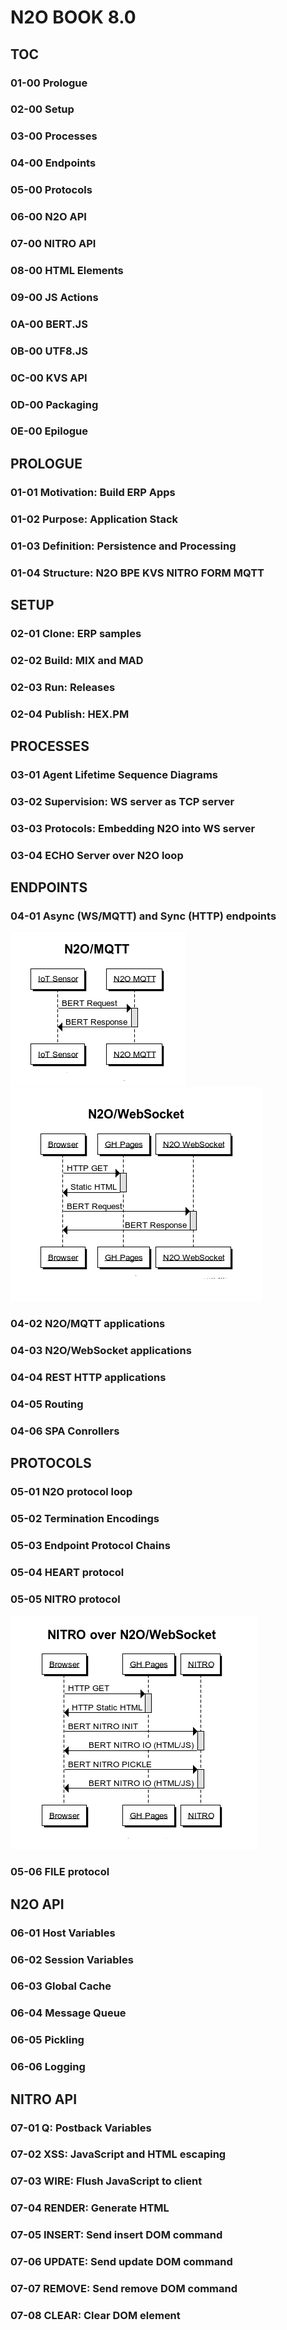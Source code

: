 # N2O BOOK 8.0

## TOC

### 01-00 Prologue
### 02-00 Setup
### 03-00 Processes
### 04-00 Endpoints
### 05-00 Protocols
### 06-00 N2O API
### 07-00 NITRO API
### 08-00 HTML Elements
### 09-00 JS Actions
### 0A-00 BERT.JS
### 0B-00 UTF8.JS
### 0C-00 KVS API
### 0D-00 Packaging
### 0E-00 Epilogue

## PROLOGUE

### 01-01 Motivation: Build ERP Apps
### 01-02 Purpose: Application Stack
### 01-03 Definition: Persistence and Processing
### 01-04 Structure: N2O BPE KVS NITRO FORM MQTT

## SETUP

### 02-01 Clone: ERP samples
### 02-02 Build: MIX and MAD
### 02-03 Run: Releases
### 02-04 Publish: HEX.PM

## PROCESSES

### 03-01 Agent Lifetime Sequence Diagrams
### 03-02 Supervision: WS server as TCP server
### 03-03 Protocols: Embedding N2O into WS server
### 03-04 ECHO Server over N2O loop

## ENDPOINTS

### 04-01 Async (WS/MQTT) and Sync (HTTP) endpoints

<img src="images/mqtt.n2o.png"/>
<img src="images/ws.n2o.png"/>

### 04-02 N2O/MQTT applications
### 04-03 N2O/WebSocket applications
### 04-04 REST HTTP applications
### 04-05 Routing
### 04-06 SPA Conrollers

## PROTOCOLS

### 05-01 N2O protocol loop
### 05-02 Termination Encodings
### 05-03 Endpoint Protocol Chains
### 05-04 HEART protocol
### 05-05 NITRO protocol

<img src="images/nitro.png"/>

### 05-06 FILE protocol

## N2O API

### 06-01 Host Variables
### 06-02 Session Variables
### 06-03 Global Cache
### 06-04 Message Queue
### 06-05 Pickling
### 06-06 Logging

## NITRO API

### 07-01 Q: Postback Variables
### 07-02 XSS: JavaScript and HTML escaping
### 07-03 WIRE: Flush JavaScript to client
### 07-04 RENDER: Generate HTML
### 07-05 INSERT: Send insert DOM command
### 07-06 UPDATE: Send update DOM command
### 07-07 REMOVE: Send remove DOM command
### 07-08 CLEAR: Clear DOM element

